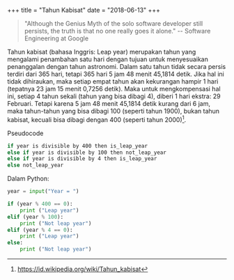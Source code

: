 +++
title     = "Tahun Kabisat"
date      = "2018-06-13"
+++

> "Although the Genius Myth of the solo software developer still persists, the truth is that no one really goes it
> alone."
> -- Software Engineering at Google

Tahun kabisat (bahasa Inggris: Leap year) merupakan tahun yang mengalami penambahan satu hari dengan tujuan untuk
menyesuaikan penanggalan dengan tahun astronomi. Dalam satu tahun tidak secara persis terdiri dari 365 hari, tetapi 365
hari 5 jam 48 menit 45,1814 detik. Jika hal ini tidak dihiraukan, maka setiap empat tahun akan kekurangan hampir 1 hari
(tepatnya 23 jam 15 menit 0,7256 detik). Maka untuk mengkompensasi hal ini, setiap 4 tahun sekali (tahun yang bisa
dibagi 4), diberi 1 hari ekstra: 29 Februari. Tetapi karena 5 jam 48 menit 45,1814 detik kurang dari 6 jam, maka
tahun-tahun yang bisa dibagi 100 (seperti tahun 1900), bukan tahun kabisat, kecuali bisa dibagi dengan 400 (seperti
tahun 2000)[^1].

Pseudocode

```bash
if year is divisible by 400 then is_leap_year
else if year is divisible by 100 then not_leap_year
else if year is divisible by 4 then is_leap_year
else not_leap_year
```

Dalam Python:

```py
year = input("Year = ")

if (year % 400 == 0):
    print ("Leap year")
elif (year % 100):
    print ("Not leap year")
elif (year % 4 == 0):
    print ("Leap year")
else:
    print ("Not leap year")
```

[^1]: https://id.wikipedia.org/wiki/Tahun_kabisat